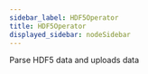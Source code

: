 ```yaml
---
sidebar_label: HDF5Operator
title: HDF5Operator
displayed_sidebar: nodeSidebar
---
```


Parse HDF5 data and uploads data

